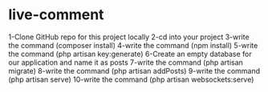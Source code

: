 # live-comment
1-Clone GitHub repo for this project locally
2-cd into your project
3-write the command (composer install)
4-write the command (npm install)
5-write the command (php artisan key:generate)
6-Create an empty database for our application and name it as posts
7-write the command (php artisan migrate)
8-write the command (php artisan addPosts)
9-write the command (php artisan serve)
10-write the command (php artisan websockets:serve)
